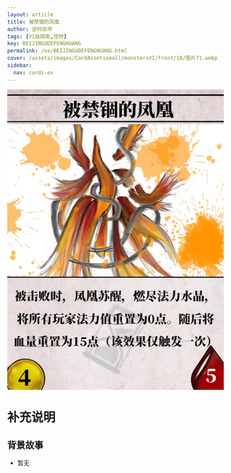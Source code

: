 ```yaml
---
layout: article
title: 被禁锢的凤凰
author: 逆时巫师
tags: [VI级探索,怪物]
key: BEIJINGUDEFENGHUANG
permalink: /ex/BEIJINGUDEFENGHUANG.html
cover: /assets/images/CardAssetssmall/monstersVI/front/18/图片71.webp
sidebar:
  nav: cards-ex
---
```

![](/assets/images/CardAssets/monstersVI/front/18/图片71.webp)

# 补充说明



## 背景故事
* 暂无